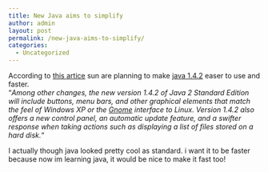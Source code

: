 ```yaml
---
title: New Java aims to simplify
author: admin
layout: post
permalink: /new-java-aims-to-simplify/
categories:
  - Uncategorized
---
```

According to [this artice][1] sun are planning to make [java 1.4.2][2] easer to use and faster.   
&#8220;*Among other changes, the new version 1.4.2 of Java 2 Standard Edition will include buttons, menu bars, and other graphical elements that match the feel of Windows XP or the [Gnome][3] interface to Linux. Version 1.4.2 also offers a new control panel, an automatic update feature, and a swifter response when taking actions such as displaying a list of files stored on a hard disk.*&#8220;

I actually though java looked pretty cool as standard. i want it to be faster because now im learning java, it would be nice to make it fast too!

 [1]: http://news.com.com/2100-1012_3-1022406.html?tag=fd_top
 [2]: http://www.java.com
 [3]: http://www.gnome.org